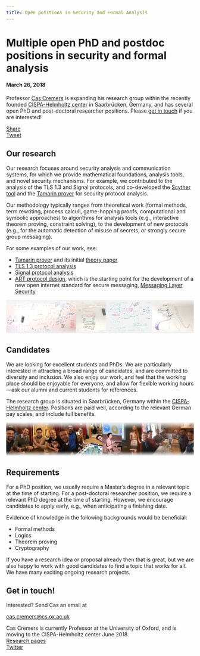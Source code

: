 ```yaml
---
title: Open positions in Security and Formal Analysis
---
```


# Multiple open PhD and postdoc positions in security and formal analysis

#### March 26, 2018

Professor [Cas Cremers](https://www.cs.ox.ac.uk/people/cas.cremers/intro.html) is expanding his research group within the recently founded [CISPA-Helmholtz center](https://cispa.saarland/) in Saarbrücken, Germany, and has several open PhD and post-doctoral researcher positions. Please [get in touch](mailto:cas.cremers@cs.ox.ac.uk) if you are interested!

<div class="oneline">
  <div class="fb-share-button" data-href="http://cascremers.com/open-positions.html" data-layout="button" data-size="small" data-mobile-iframe="true"><a target="_blank" href="https://www.facebook.com/sharer/sharer.php?u=http%3A%2F%2Fcascremers.com%2Fopen-positions.html&amp;src=sdkpreparse" class="fb-xfbml-parse-ignore">Share</a></div>
  <a href="https://twitter.com/share?ref_src=twsrc%5Etfw" class="twitter-share-button" data-url="http://cascremers.com/open-positions.html" data-via="CasCremers" data-show-count="false">Tweet</a><script async src="https://platform.twitter.com/widgets.js" charset="utf-8"></script>
</div>

## Our research

Our research focuses around security analysis and communication systems, for which we provide mathematical foundations, analysis tools, and novel security mechanisms.  For example, we contributed to the analysis of the TLS 1.3 and Signal protocols, and co-developed the [Scyther tool](https://www.cs.ox.ac.uk/people/cas.cremers/scyther/) and the [Tamarin prover](https://tamarin-prover.github.io/) for security protocol analysis.

Our methodology typically ranges from theoretical work (formal methods, term rewriting, process calculi, game-hopping proofs, computational and symbolic approaches) to algorithms for analysis tools (e.g., interactive theorem proving, constraint solving), to the development of new protocols (e.g., for the automatic detection of misuse of secrets, or strongly secure group messaging).

For some examples of our work, see:

- [Tamarin prover](https://tamarin-prover.github.io/) and its initial [theory paper](https://www.cs.ox.ac.uk/people/cas.cremers/downloads/papers/dh_tamarin_extended_v1.pdf)
- [TLS 1.3 protocol analysis](https://tls13tamarin.github.io/TLS13Tamarin/docs/tls13tamarin-draft21.pdf)
- [Signal protocol analysis](https://eprint.iacr.org/2016/1013.pdf)
- [ART protocol design](https://eprint.iacr.org/2017/666.pdf), which is
  the starting point for the development of a new open
  internet standard for secure messaging,
  [Messaging Layer Security](https://tools.ietf.org/html/draft-barnes-mls-protocol-00)

<span class="imageline"><a href="assets/images/whiteboards.jpg"><img src="assets/images/whiteboards.jpg" alt="Random whiteboard content"></a></span>

## Candidates

We are looking for excellent students and PhDs. We are particularly interested in attracting a broad range of candidates, and are committed to diversity and inclusion. We also enjoy our work, and feel that the working place should be enjoyable for everyone, and allow for flexible working hours&mdash;ask our alumni and current students for references.

The research group is situated in Saarbrücken, Germany within the [CISPA-Helmholtz center](https://cispa.saarland/). Positions are paid well, according to the relevant German pay scales, and include full benefits.

<span class="imageline"><a href="assets/images/people.jpg"><img src="assets/images/people.jpg" alt="People"></a></span>

## Requirements

For a PhD position, we usually require a Master’s degree in a relevant topic at the time of starting.
For a post-doctoral researcher position, we require a relevant PhD degree at the time of starting. However, we encourage candidates to apply early, e.g., when anticipating a finishing date.

Evidence of knowledge in the following backgrounds would be beneficial:

- Formal methods
- Logics
- Theorem proving
- Cryptography

If you have a research idea or proposal already then that is great, but we are also happy to work with good candidates to find a topic that works for all. We have many exciting ongoing research projects.


## Get in touch!

Interested? Send Cas an email at

  [cas.cremers@cs.ox.ac.uk](mailto:cas.cremers@cs.ox.ac.uk)
  
Cas Cremers is currently Professor at the University of Oxford,
and is moving to the CISPA-Helmholtz center June 2018.<br />
[Research pages](https://www.cs.ox.ac.uk/people/cas.cremers/intro.html)<br />
[Twitter](https://twitter.com/CasCremers)<br />



